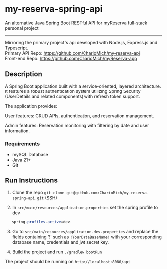 # my-reserva-spring-api
An alternative Java Spring Boot RESTful API for myReserva full-stack personal project

---
Mirroring the primary project's api developed with Node.js, Express.js and Typescript. <br> 
Primary API Repo: https://github.com/CharioMich/my-reserva-api <br>
Front-end Repo: https://github.com/CharioMich/myReserva-app

## Description
A Spring Boot application built with a service-oriented, layered architecture.
It features a robust authentication system utilizing Spring Security (UserDetails and related components) with refresh token support.


The application provides:

User features: CRUD APIs, authentication, and reservation management.

Admin features: Reservation monitoring with filtering by date and user information.

### Requirements
- mySQL Database
- Java 21+ 
- Git

## Run Instructions

1. Clone the repo ``` git clone git@github.com:CharioMich/my-reserva-spring-api.git ``` (SSH)


2. In ``` src/main/resources/application.properties ``` set the spring profile to dev 
```java 
   spring.profiles.active=dev  
```
3. Go to ``` src/main/resources/application-dev.properties ``` and replace the fields containing '!' such as ``` !YourDataBaseName! ```
with your corresponding database name, credentials and jwt secret key.


4. Build the project and run ``` ./gradlew bootRun ```

The project should be running on ``` http://localhost:8080/api ```
